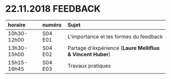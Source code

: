 # 22.11.2018 FEEDBACK

| horaire | numéro | Sujet |
| :------ | :----- | :---- |
| 10h30-12h00 | S04 E01 | L'importance et les formes du feedback |
| 13h30-15h00 | S04 E02 | Partage d'éxpérience (**Laure Mellifluo & Vincent Huber**) |
| 15h15-16h45 | S04 E03 | Travaux pratiques |
